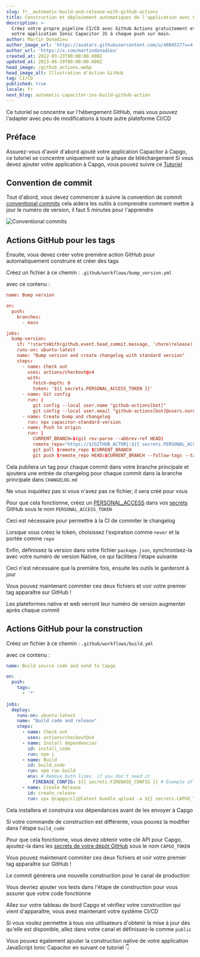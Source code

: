```yaml
---
slug: fr__automatic-build-and-release-with-github-actions
title: Construction et déploiement automatiques de l'application avec GitHub Actions
description: >-
  Créez votre propre pipeline CI/CD avec Github Actions gratuitement et déployez
  votre application Ionic Capacitor JS à chaque push sur main.
author: Martin Donadieu
author_image_url: 'https://avatars.githubusercontent.com/u/4084527?v=4'
author_url: 'https://x.com/martindonadieu'
created_at: 2022-03-23T00:00:00.000Z
updated_at: 2023-06-29T00:00:00.000Z
head_image: /github_actions.webp
head_image_alt: Illustration d'Action GitHub
tag: CI/CD
published: true
locale: fr
next_blog: automatic-capacitor-ios-build-github-action
---
```


Ce tutoriel se concentre sur l'hébergement GitHub, mais vous pouvez l'adapter avec peu de modifications à toute autre plateforme CI/CD

## Préface

Assurez-vous d'avoir d'abord ajouté votre application Capacitor à Capgo, ce tutoriel se concentre uniquement sur la phase de téléchargement
Si vous devez ajouter votre application à Capgo, vous pouvez suivre ce [Tutoriel](/blog/update-your-capacitor-apps-seamlessly-using-capacitor-updater/)

## Convention de commit

Tout d'abord, vous devez commencer à suivre la convention de commit [conventional commits](https://www.conventionalcommits.org/en/v1.0.0/) cela aidera les outils à comprendre comment mettre à jour le numéro de version, il faut 5 minutes pour l'apprendre

![Conventional commits](/conventional_commits.webp)

## Actions GitHub pour les tags

Ensuite, vous devez créer votre première action GitHub pour automatiquement construire et créer des tags

Créez un fichier à ce chemin : `.github/workflows/bump_version.yml`

avec ce contenu :

```toml
name: Bump version

on:
  push:
    branches:
      - main

jobs:
  bump-version:
    if: "!startsWith(github.event.head_commit.message, 'chore(release):')"
    runs-on: ubuntu-latest
    name: "Bump version and create changelog with standard version"
    steps:
      - name: Check out
        uses: actions/checkout@v4
        with:
          fetch-depth: 0
          token: '${{ secrets.PERSONAL_ACCESS_TOKEN }}'
      - name: Git config
        run: |
          git config --local user.name "github-actions[bot]"
          git config --local user.email "github-actions[bot]@users.noreply.github.com"
      - name: Create bump and changelog
        run: npx capacitor-standard-version
      - name: Push to origin
        run: |
          CURRENT_BRANCH=$(git rev-parse --abbrev-ref HEAD)
          remote_repo="https://${GITHUB_ACTOR}:${{ secrets.PERSONAL_ACCESS_TOKEN }}@github.com/${GITHUB_REPOSITORY}.git"
          git pull $remote_repo $CURRENT_BRANCH
          git push $remote_repo HEAD:$CURRENT_BRANCH --follow-tags --tags
```

Cela publiera un tag pour chaque commit dans votre branche principale et ajoutera une entrée de changelog pour chaque commit dans la branche principale dans `CHANGELOG.md`

Ne vous inquiétez pas si vous n'avez pas ce fichier, il sera créé pour vous

Pour que cela fonctionne, créez un [PERSONAL_ACCESS](https://docs.github.com/en/authentication/keeping-your-account-and-data-secure/creating-a-personal-access-token/) dans vos [secrets](https://docs.github.com/en/actions/security-guides/encrypted-secrets "GitHub secrets") GitHub sous le nom `PERSONAL_ACCESS_TOKEN`

Ceci est nécessaire pour permettre à la CI de commiter le changelog

Lorsque vous créez le token, choisissez l'expiration comme `never` et la portée comme `repo`

Enfin, définissez la version dans votre fichier `package.json`, synchronisez-la avec votre numéro de version Native, ce qui facilitera l'étape suivante

Ceci n'est nécessaire que la première fois, ensuite les outils le garderont à jour

Vous pouvez maintenant commiter ces deux fichiers et voir votre premier tag apparaître sur GitHub !

Les plateformes native et web verront leur numéro de version augmenter après chaque commit

## Actions GitHub pour la construction

Créez un fichier à ce chemin : `.github/workflows/build.yml`

avec ce contenu :

```yml
name: Build source code and send to Capgo

on:
  push:
    tags:
      - '*'
      
jobs:
  deploy:
    runs-on: ubuntu-latest
    name: "Build code and release"
    steps:
      - name: Check out
        uses: actions/checkout@v4
      - name: Install dependencies
        id: install_code
        run: npm i
      - name: Build
        id: build_code
        run: npm run build
        env: # Remove both lines  if you don't need it
          FIREBASE_CONFIG: ${{ secrets.FIREBASE_CONFIG }} # Exemple of env var coming from a secret
      - name: Create Release
        id: create_release
        run: npx @capgo/cli@latest bundle upload -a ${{ secrets.CAPGO_TOKEN }} -c production
```

Cela installera et construira vos dépendances avant de les envoyer à Capgo

Si votre commande de construction est différente, vous pouvez la modifier dans l'étape `build_code`

Pour que cela fonctionne, vous devez obtenir votre clé API pour Capgo, ajoutez-la dans les [secrets de votre dépôt GitHub](https://docs.github.com/en/actions/security-guides/encrypted-secrets/) sous le nom `CAPGO_TOKEN`

Vous pouvez maintenant commiter ces deux fichiers et voir votre premier tag apparaître sur GitHub !

Le commit générera une nouvelle construction pour le canal de production

Vous devriez ajouter vos tests dans l'étape de construction pour vous assurer que votre code fonctionne

Allez sur votre tableau de bord Capgo et vérifiez votre construction qui vient d'apparaître, vous avez maintenant votre système CI/CD

Si vous voulez permettre à tous vos utilisateurs d'obtenir la mise à jour dès qu'elle est disponible, allez dans votre canal et définissez-le comme `public`

Vous pouvez également ajouter la construction native de votre application JavaScript Ionic Capacitor en suivant ce tutoriel 👇